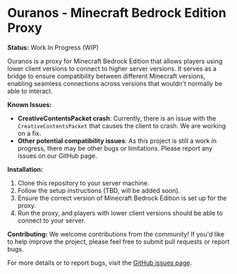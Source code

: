 # Ouranos - Minecraft Bedrock Edition Proxy

**Status:** Work In Progress (WIP)

Ouranos is a proxy for Minecraft Bedrock Edition that allows players using lower client versions to connect to higher server versions. It serves as a bridge to ensure compatibility between different Minecraft versions, enabling seamless connections across versions that wouldn't normally be able to interact.

**Known Issues:**
- **CreativeContentsPacket crash**: Currently, there is an issue with the `CreativeContentsPacket` that causes the client to crash. We are working on a fix.
- **Other potential compatibility issues**: As this project is still a work in progress, there may be other bugs or limitations. Please report any issues on our GitHub page.

**Installation:**
1. Clone this repository to your server machine.
2. Follow the setup instructions (TBD, will be added soon).
3. Ensure the correct version of Minecraft Bedrock Edition is set up for the proxy.
4. Run the proxy, and players with lower client versions should be able to connect to your server.

**Contributing:**
We welcome contributions from the community! If you'd like to help improve the project, please feel free to submit pull requests or report bugs.

For more details or to report bugs, visit the [GitHub issues page](https://github.com/your-repo/issues).

